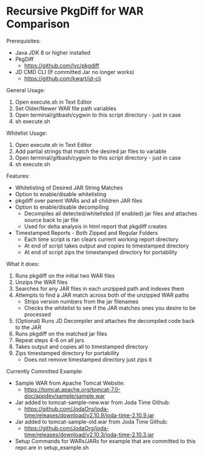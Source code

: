 # Recursive PkgDiff for WAR Comparison

Prerequisites:
- Java JDK 8 or higher installed
- PkgDiff
    - https://github.com/lvc/pkgdiff
- JD CMD CLI (If committed Jar no longer works)
    - https://github.com/kwart/jd-cli

General Usage:
1. Open execute.sh in Text Editor
2. Set Older/Newer WAR file path variables
3. Open terminal/gitbash/cygwin to this script directory - just in case
4. sh execute.sh

Whitelist Usage:
1. Open execute.sh in Text Editor
2. Add partial strings that match the desired jar files to variable
3. Open terminal/gitbash/cygwin to this script directory - just in case
4. sh execute.sh

Features:
- Whitelisting of Desired JAR String Matches
- Option to enable/disable whitelisting
- pkgdiff over parent WARs and all children JAR files
- Option to enable/disable decompiling 
    - Decompiles all detected/whitelisted (if enabled) jar files and attaches source back to jar file
    - Used for delta analysis in html report that pkgdiff creates
- Timestamped Reports - Both Zipped and Regular Folders
    - Each time script is ran clears current working report directory
    - At end of script takes output and copies to timestamped directory
    - At end of script zips the timestamped directory for portability

What it does:
1. Runs pkgdiff on the initial two WAR files
2. Unzips the WAR files
3. Searches for any JAR files in each unzipped path and indexes them
4. Attempts to find a JAR match across both of the unzipped WAR paths
    - Strips version numbers from the jar filenames
    - Checks the whitelist to see if the JAR matches ones you desire to be processed
5. (Optional) Runs JD Decompiler and attaches the decompiled code back to the JAR 
6. Runs pkgdiff on the matched jar files
7. Repeat steps 4-6 on all jars
8. Takes output and copies all to timestamped directory
9. Zips timestamped directory for portability 
    - Does not remove timestamped directory just zips it

Currently Committed Example:
- Sample WAR from Apache Tomcat Website:
  - https://tomcat.apache.org/tomcat-7.0-doc/appdev/sample/sample.war
- Jar added to tomcat-sample-new.war from Joda Time Github:
  - https://github.com/JodaOrg/joda-time/releases/download/v2.10.9/joda-time-2.10.9.jar
- Jar added to tomcat-sample-old.war from Joda Time Github:
  - https://github.com/JodaOrg/joda-time/releases/download/v2.10.3/joda-time-2.10.3.jar
- Setup Commands for WARs/JARs for example that are committed to this repo are in setup_example.sh
